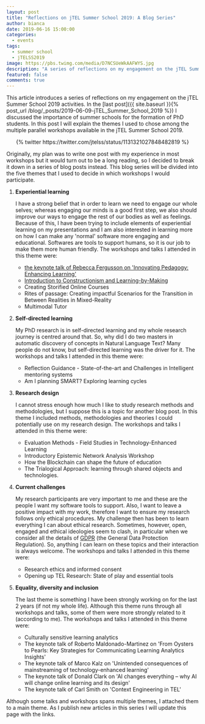 ```yaml
---
layout: post
title: "Reflections on jTEL Summer School 2019: A Blog Series"
author: bianca
date: 2019-06-16 15:00:00
categories:
  - events
tags:
  - summer school
  - jTELSS2019
image: https://pbs.twimg.com/media/D7NCSUeWkAAFWYS.jpg
description: "A series of reflections on my engagement on the jTEL Summer School 2019 activities"
featured: false
comments: true
---
```


This article introduces a series of reflections on my engagement on the jTEL Summer School 2019 activities. In the [last post]({{ site.baseurl }}{% post_url /blog/_posts/2019-06-09-jTEL_Summer_School_2019 %}) I discussed the importance of summer schools for the formation of PhD students. In this post I will explain the themes I used to chose among the multiple parallel workshops available in the jTEL Summer School 2019.

<center>{% twitter https://twitter.com/jtelss/status/1131321027848482819 %}</center>

Originally, my plan was to write one post with my experience in most workshops but it would turn out to be a long reading, so I decided to break it down in a series of blog posts instead. This blog series will be divided into the five themes that I used to decide in which workshops I would participate.

1. **Experiential learning** 

    I have a strong belief that in order to learn we need to engage our whole selves; whereas engaging our minds is a good first step, we also should improve our ways to engage the rest of our bodies as well as feelings. Because of this, I have been trying to include elements of experiential learning on my presentations and I am also interested in learning more on how I can make any 'normal' software more engaging and educational. Softwares are tools to support humans, so it is our job to make them more human friendly. The workshops and talks I attended in this theme were: 

    - [the keynote talk of Rebecca Fergusson on 'Innovating Pedagogy: Enhancing Learning'](/posts/How_to_apply_pedagogies_to_research_dissemination-2019-06-16)
    - [Introduction to Constructionism and Learning-by-Making](/posts/Learning_through_making_and_public_reflection-2019-06-20)
    - Creating Storified Online Courses
    - Rites of passage: Creating impactful Scenarios for the Transition in Between Realities in Mixed-Reality
    - Multimodal Tutor

2. **Self-directed learning**

    My PhD research is in self-directed learning and my whole research journey is centred around that. So, why did I do two masters in automatic discovery of concepts in Natural Language Text? Many people do not know, but self-directed learning was the driver for it. The workshops and talks I attended in this theme were: 

    - Reflection Guidance - State-of-the-art and Challenges in Intelligent mentoring systems
	- Am I planning SMART? Exploring learning cycles

3. **Research design**

	I cannot stress enough how much I like to study research methods and methodologies, but I suppose this is a topic for another blog post. In this theme I included methods, methodologies and theories I could potentially use on my research design. The workshops and talks I attended in this theme were: 

	- Evaluation Methods - Field Studies in Technology-Enhanced Learning
	- Introductory Epistemic Network Analysis Workshop
	- How the Blockchain can shape the future of education
	- The Trialogical Approach: learning through shared objects and technologies.

4. **Current challenges** 

	My research participants are very important to me and these are the people I want my software tools to support. Also, I want to leave a positive impact with my work, therefore I want to ensure my research follows only ethical procedures. My challenge then has been to learn everything I can about ethical research. Sometimes, however, open, engaged and ethical ideologies seem to clash, in particular when we consider all the details of [GDPR](https://ec.europa.eu/info/law/law-topic/data-protection/reform_en) (the General Data Protection Regulation). So, anything I can learn on these topics and their interaction is always welcome. The workshops and talks I attended in this theme were: 

	- Research ethics and informed consent
	- Opening up TEL Research: State of play and essential tools

5. **Equality, diversity and inclusion**

	The last theme is something I have been strongly working on for the last 2 years (if not my whole life). Although this theme runs through all workshops and talks, some of them were more strongly related to it (according to me). The workshops and talks I attended in this theme were:

	- Culturally sensitive learning analytics
	- The keynote talk of Roberto Maldonado-Martinez on 'From Oysters to Pearls: Key Strategies for Communicating Learning Analytics Insights'
	- The keynote talk of Marco Kalz on 'Unintended consequences of mainstreaming of technology-enhanced learning'
	- The keynote talk of Donald Clark on 'AI changes everything – why AI will change online learning and its design'
	- The keynote talk of Carl Smith on 'Context Engineering in TEL'

Although some talks and workshops spans multiple themes, I attached them to a main theme. As I publish new articles in this series I will update this page with the links.

